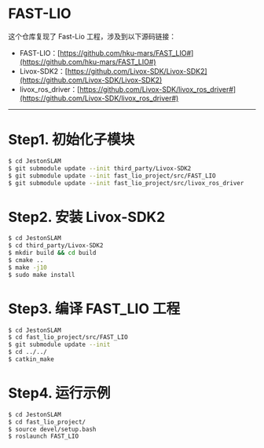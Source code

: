 # FAST-LIO

这个仓库复现了 Fast-Lio 工程，涉及到以下源码链接：

* FAST-LIO：[https://github.com/hku-mars/FAST_LIO#](https://github.com/hku-mars/FAST_LIO#)
* Livox-SDK2：[https://github.com/Livox-SDK/Livox-SDK2](https://github.com/Livox-SDK/Livox-SDK2)
* livox_ros_driver：[https://github.com/Livox-SDK/livox_ros_driver#](https://github.com/Livox-SDK/livox_ros_driver#)

-----
# Step1. 初始化子模块

```bash
$ cd JestonSLAM
$ git submodule update --init third_party/Livox-SDK2 
$ git submodule update --init fast_lio_project/src/FAST_LIO
$ git submodule update --init fast_lio_project/src/livox_ros_driver
```

# Step2. 安装 Livox-SDK2

```bash
$ cd JestonSLAM
$ cd third_party/Livox-SDK2
$ mkdir build && cd build
$ cmake ..
$ make -j10
$ sudo make install 
```

# Step3. 编译 FAST_LIO 工程

```bash
$ cd JestonSLAM
$ cd fast_lio_project/src/FAST_LIO
$ git submodule update --init
$ cd ../../
$ catkin_make
```

# Step4. 运行示例

```bash
$ cd JestonSLAM
$ cd fast_lio_project/
$ source devel/setup.bash
$ roslaunch FAST_LIO 
```